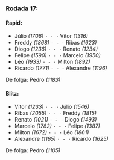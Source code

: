 ### Rodada 17:

#### Rapid:

* Júlio *(1706)* `· - ·` Vitor *(1316)*
* Freddy *(1868)* `· - ·` Ribas *(1623)*
* Diogo *(1236)* `· - ·` Renato *(1234)*
* Felipe *(1590)* `· - ·` Marcelo *(1950)*
* Léo *(1933)* `· - ·` Milton *(1892)*
* Ricardo *(1771)* `· - ·` Alexandre *(1196)*

De folga: Pedro *(1183)*

#### Blitz:

* Vitor *(1233)* `· - ·` Júlio *(1546)*
* Ribas *(2055)* `· - ·` Freddy *(1815)*
* Renato *(1021)* `· - ·` Diogo *(1493)*
* Marcelo *(1782)* `· - ·` Felipe *(1387)*
* Milton *(1672)* `· - ·` Léo *(1861)*
* Alexandre *(1165)* `· - ·` Ricardo *(1625)*

De folga: Pedro *(1105)*


